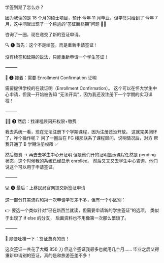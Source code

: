 学签到期了怎么办？

因为我读的是 18 个月的硕士项目，预计 今年 11 月毕业，但学签只给到了 今年 7 月，这中间就出现了一个尴尬的“签证断档期”问题 😮‍💨

咨询了一圈，现在递交了新的签证申请。

🔍 ❶ 首先：这个不是续签，而是重新申请签证！

没有续签和延期的说法，只能重新申请一个学生签证！

⸻

📄 ❷ 接着：需要 Enrollment Confirmation 证明

需要提供学校的在读证明（Enrollment Confirmation）。
这个可以在怀大学生中心申请，但我一开始被告知 “无法开具”，因为我还没注册下一个学期的实习课程！

⸻

👩‍💼 ❸ 然后：找课程顾问开权限+缴费

我去系统一看，现在无法注册下个学期课程，因为注册还没开放。
这就完美闭环了，咋个操作呢？
问了一圈后在 FG 楼那联系了课程顾问，说明情况后，对方 帮我开通了 B 学期注册权限 ✅

然后缴费 → 再去去学生中心开证明
但是他们开的证明显示课程任然是 pending 状态，这个时候我的系统已经显示 enrolled。
然后又又又去学生中心咨询，他们说这个可以用于申请签证。

⸻

💻 ❹ 最后：上移民局官网提交新签证申请

这一部分其实流程和第一次申请学签差不多，但有一个小区别：

👉 要选一个类似针对“已在新西兰就读，但需要申请新的学生签证”的选项。
类似于出现了 if else 的分支，
后面资料也不用像第一次那么繁琐了。

⸻

💸 顺便吐槽一下：签证费真的贵！

这次签证一共花了大概 850 刀
但这个签证我最多也就用几个月……
毕业之后又得重新申请别的签证，真的是和旅游签差不多！
